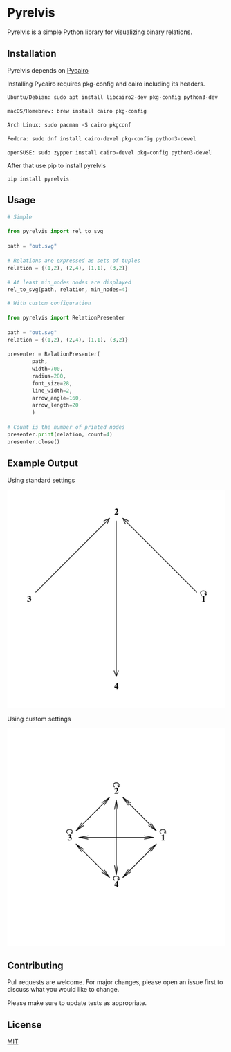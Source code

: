 # Pyrelvis

Pyrelvis is a simple Python library for visualizing binary relations.

## Installation

Pyrelvis depends on [Pycairo](https://github.com/pygobject/pycairo)


Installing Pycairo requires pkg-config and cairo including its headers.

	Ubuntu/Debian: sudo apt install libcairo2-dev pkg-config python3-dev

	macOS/Homebrew: brew install cairo pkg-config

	Arch Linux: sudo pacman -S cairo pkgconf

	Fedora: sudo dnf install cairo-devel pkg-config python3-devel

	openSUSE: sudo zypper install cairo-devel pkg-config python3-devel

After that use pip to install pyrelvis

	pip install pyrelvis 

## Usage

```python
# Simple

from pyrelvis import rel_to_svg

path = "out.svg"

# Relations are expressed as sets of tuples
relation = {(1,2), (2,4), (1,1), (3,2)}

# At least min_nodes nodes are displayed
rel_to_svg(path, relation, min_nodes=4)
```

```python
# With custom configuration

from pyrelvis import RelationPresenter

path = "out.svg"
relation = {(1,2), (2,4), (1,1), (3,2)}

presenter = RelationPresenter(
		path,
		width=700,
		radius=280,
		font_size=28,
		line_width=2,
		arrow_angle=160,
		arrow_length=20
		)

# Count is the number of printed nodes
presenter.print(relation, count=4)
presenter.close()
```

## Example Output

Using standard settings

![Example Image1](https://raw.githubusercontent.com/RobinSeidel/pyrelvis/main/docs/img/example1.svg)

Using custom settings

![Example Image2](https://raw.githubusercontent.com/RobinSeidel/pyrelvis/main/docs/img/example2.svg)

## Contributing
Pull requests are welcome. For major changes, please open an issue first to discuss what you would like to change.

Please make sure to update tests as appropriate.

## License
[MIT](https://choosealicense.com/licenses/mit/)
